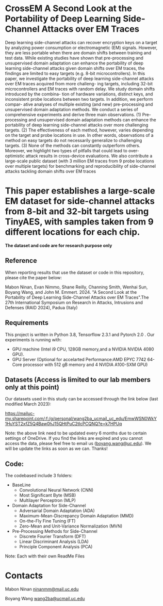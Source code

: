 # CrossEM A Second Look at the Portability of Deep Learning Side-Channel Attacks over EM Traces

Deep learning side-channel attacks can recover encryption keys on a target by analyzing power consumption or electromagnetic (EM)
signals. However, they are less portable when there are domain shifts between training and test data. While existing studies have
shown that pre-processing and unsupervised domain adaptation can enhance the portability of deep learning side-channel attacks
given domain shifts over EM traces, the findings are limited to easy targets (e.g. 8-bit microcontrollers).
In this paper, we investigate the portability of deep learning side-channel attacks over EM traces acquired from more challeng-
ing targets, including 32-bit microcontrollers and EM traces with random delay. We study domain shifts introduced by the combina-
tion of hardware variations, distinct keys, and inconsistent probe locations between two targets. In addition, we perform compar-
ative analyses of multiple existing (and new) pre-processing and unsupervised domain adaptation methods. We conduct a series of
comprehensive experiments and derive three main observations. (1) Pre-processing and unsupervised domain adaptation methods
can enhance the portability of deep learning side-channel attacks over more challenging targets. (2) The effectiveness of each method,
however, varies depending on the target and probe locations in use. In other words, observations of a method on easy targets do
not necessarily generalize to challenging targets. (3) None of the methods can constantly outperform others. Moreover, we highlight
two types of pitfalls that could lead to over-optimistic attack results in cross-device evaluations. We also contribute a large-scale public
dataset (with 3 million EM traces from 9 probe locations over multiple targets) for benchmarking and reproducibility of side-channel
attacks tackling domain shifts over EM traces 

# This paper establishes a large-scale EM dataset for side-channel attacks from 8-bit and 32-bit targets using TinyAES, with samples taken from 9 different locations for each chip.


**The dataset and code are for research purpose only**

## Reference
When reporting results that use the dataset or code in this repository, please cite the paper below:

Mabon Ninan, Evan Nimmo, Shane Reilly, Channing Smith, Wenhai Sun, Boyang Wang, and John M. Emmert. 2024. "A Second Look at the Portability of Deep Learning Side-Channel Attacks over EM Traces".The 27th International Symposium on Research in Attacks, Intrusions and Defenses (RAID 2024), Padua (Italy)


## Requirements
This project is written in Python 3.8, Tensorflow 2.3.1 and Pytorch 2.0 . 
Our experiments is running with:

* GPU machine (Intel i9 CPU, 128GB memory,and a NVIDIA  NVIDIA 4080 GPU).
* GPU Server (Optional for accelarted Performance:AMD EPYC 7742 64-Core processor with 512 gB memory and 4 NVIDIA A100-SXM GPU)

## Datasets (**Access is limited to our lab members only at this point**) 

Our datasets used in this study can be accessed through the link below (last modified March 2023):

https://mailuc-my.sharepoint.com/:f:/g/personal/wang2ba_ucmail_uc_edu/EmwWSN0WkY1HuYST2xfZ5Q4Baw0hJ15QHtPuC2tIcPCQNQ?e=k7HPUq

Note: the above link need to be updated every 6 months due to certain settings of OneDrive. If you find the links are expired and you cannot access the data, please feel free to email us (boyang.wang@uc.edu). We will be update the links as soon as we can. Thanks!

## Code:
The codebased include 3 folders: 
* BaseLine
  * Convolutional Neural Network (CNN)
  * Most Significant Byte (MSB)
  * Multilayer Perceptron (MLP)
* Domain Adaptation for Side-Channel
  * Adversarial Domain Adaptation (ADA) 
  * Maximum-Mean-Discrepancy Domain Adaptation (MMD)
  * On-the-Fly Fine Tuning (FT)
  * Zero-Mean and Unit-Variance Normalization (MVN)
* Pre-Processing Methods for Side-Channel
  * Discrete Fourier Transform (DFT)
  * Linear Discriminant Analysis (LDA)
  * Principle Component Analysis (PCA)

Note: Each with their own ReadMe Files 


# Contacts
Mabon Ninan ninanmm@mail.uc.edu

Boyang Wang wang2ba@ucmail.uc.edu
